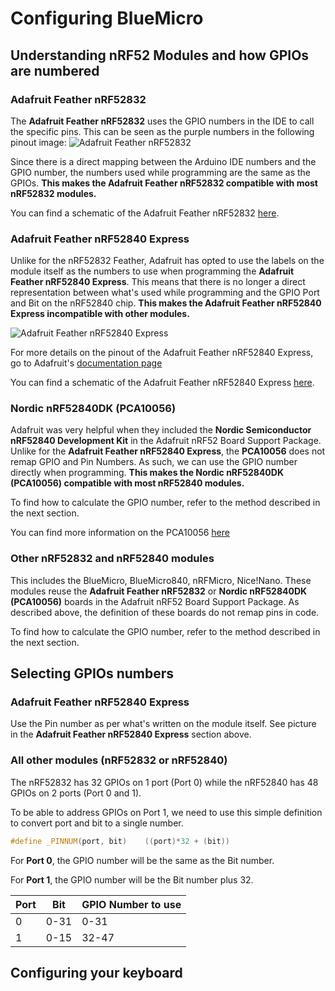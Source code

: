 # Configuring BlueMicro

## Understanding nRF52 Modules and how GPIOs are numbered

### Adafruit Feather nRF52832

The __Adafruit Feather nRF52832__ uses the GPIO numbers in the IDE to call the specific pins.  This can be seen as the purple numbers in the following pinout image:
![Adafruit Feather nRF52832](https://cdn-learn.adafruit.com/assets/assets/000/046/248/original/microcontrollers_Feather_NRF52_Pinout_v1.2-1.png?1504885794)

Since there is a direct mapping between the Arduino IDE numbers and the GPIO number, the numbers used while programming are the same as the GPIOs.  __**This makes the Adafruit Feather nRF52832 compatible with most nRF52832 modules.**__

You can find a schematic of the Adafruit Feather nRF52832 [here](https://cdn-learn.adafruit.com/assets/assets/000/039/913/original/microcontrollers_BluefruitnRF52Feather_Rev-F.png).


### Adafruit Feather nRF52840 Express

Unlike for the nRF52832 Feather, Adafruit has opted to use the labels on the module itself as the numbers to use when programming the __Adafruit Feather nRF52840 Express__.  This means that there is no longer a direct representation between what's used while programming and the GPIO Port and Bit on the nRF52840 chip.  __**This makes the Adafruit Feather nRF52840 Express incompatible with other modules.**__

![Adafruit Feather nRF52840 Express](https://cdn-learn.adafruit.com/assets/assets/000/068/578/large1024/circuitpython_Screenshot_2019-01-02_at_12.04.27.png?1546446487)

For more details on the pinout of the Adafruit Feather nRF52840 Express, go to Adafruit's [documentation page](https://learn.adafruit.com/introducing-the-adafruit-nrf52840-feather/pinouts)

You can find a schematic of the Adafruit Feather nRF52840 Express [here](https://cdn-learn.adafruit.com/assets/assets/000/068/545/original/circuitpython_nRF52840_Schematic_REV-D.png).


### Nordic nRF52840DK (PCA10056)

Adafruit was very helpful when they included the __Nordic Semiconductor nRF52840 Development Kit__ in the Adafruit nRF52 Board Support Package. Unlike for the __Adafruit Feather nRF52840 Express__, the __PCA10056__ does not remap GPIO and Pin Numbers.  As such, we can use the GPIO number directly when programming.  __**This makes the Nordic nRF52840DK (PCA10056) compatible with most nRF52840 modules.**__

To find how to calculate the GPIO number, refer to the method described in the next section.

You can find more information on the PCA10056 [here](https://www.nordicsemi.com/Software-and-tools/Development-Kits/nRF52840-DK)

### Other nRF52832 and nRF52840 modules

This includes the BlueMicro, BlueMicro840, nRFMicro, Nice!Nano.  These modules reuse the __Adafruit Feather nRF52832__ or __Nordic nRF52840DK (PCA10056)__ boards in the Adafruit nRF52 Board Support Package.  As described above, the definition of these boards do not remap pins in code.

To find how to calculate the GPIO number, refer to the method described in the next section.

## Selecting GPIOs numbers

### Adafruit Feather nRF52840 Express

Use the Pin number as per what's written on the module itself. See picture in the  __Adafruit Feather nRF52840 Express__ section above.

### All other modules (nRF52832 or nRF52840)

The nRF52832 has 32 GPIOs on 1 port (Port 0) while the nRF52840 has 48 GPIOs on 2 ports (Port 0 and 1).  

To be able to address GPIOs on Port 1, we need to use this simple definition to convert port and bit to a single number.

``` c++
#define _PINNUM(port, bit)    ((port)*32 + (bit))

```
For __Port 0__, the GPIO number will be the same as the Bit number.

For __Port 1__, the GPIO number will be the Bit number plus 32.

| Port              | Bit        | GPIO Number to use       |
| ----------------- | ---------- | ---------- |
| 0                 | 0-31       | 0-31       |
| 1                 | 0-15       | 32-47      |



## Configuring your keyboard